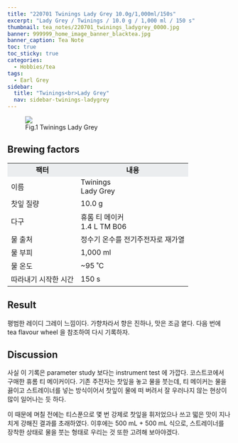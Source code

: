 ```yaml
---
title: "220701 Twinings Lady Grey 10.0g/1,000ml/150s"
excerpt: "Lady Grey / Twinings / 10.0 g / 1,000 ml / 150 s"
thumbnail: tea_notes/220701_twinings_ladygrey_0000.jpg
banner: 999999_home_image_banner_blacktea.jpg
banner_caption: Tea Note
toc: true
toc_sticky: true
categories:
  - Hobbies/tea
tags:
  - Earl Grey
sidebar:
  title: "Twinings<br>Lady Grey"
  nav: sidebar-twinings-ladygrey
---
```


<figure style="width: 300px" class="align-center">
  <a href="{{ site.url }}{{ site.baseurl }}/assets/images/tea_notes/220701_twinings_ladygrey_0000.jpg">
  <img src="{{ site.url }}{{ site.baseurl }}/assets/images/tea_notes/220701_twinings_ladygrey_0000.jpg">
  </a>
  <figcaption>
  Fig.1 Twinings Lady Grey
  </figcaption>
</figure>

## Brewing factors

<div align="center">
  <table align = "center" >
      <tr bgcolor="#ebedef" align ="center">
      <td><b>팩터</b></td>
      <td><b>내용</b></td>
      </tr>
      <tr>
      <td>이름</td>
      <td>Twinings<br>Lady Grey</td>
      </tr>
      <tr>
      <td>찻잎 질량</td>
      <td>10.0 g</td>
      </tr>
      <tr>
      <td>다구</td>
      <td>휴롬 티 메이커<br>1.4 L TM B06</td>
      </tr>
      <tr>
    <td>물 출처</td>
      <td>정수기 온수를 전기주전자로 재가열</td>
      </tr>
      <tr>
    <td>물 부피</td>
      <td>1,000 ml</td>
      </tr>
      <tr>
    <td>물 온도</td>
      <td>~95 ˚C</td>
      </tr>
      <tr>
    <td>따라내기 시작한 시간</td>
      <td>150 s</td>
      </tr>
  </table>
</div>

## Result

평범한 레이디 그레이 느낌이다. 가향차라서 향은 진하나, 맛은 조금 옅다. 다음 번에 tea flavour wheel 을 참조하여 다시 기록하자.

## Discussion

사실 이 기록은 parameter study 보다는 instrument test 에 가깝다. 코스트코에서 구매한 휴롬 티 메이커이다. 기존 주전자는 찻잎을 놓고 물을 붓는데, 티 메이커는 물을 끓이고 스트레이너를 넣는 방식이어서 찻잎이 물에 떠 버려서 잘 우러나지 않는 현상이 많이 일어나는 듯 하다.

이 때문에 며칠 전에는 티스푼으로 몇 번 강제로 찻잎을 휘저었으나 쓰고 떫은 맛이 지나치게 강해진 결과를 초래하였다. 이후에는 500 mL + 500 mL 식으로, 스트레이너를 장착한 상태로 물을 붓는 형태로 우리는 것 또한 고려해 보아야겠다.
